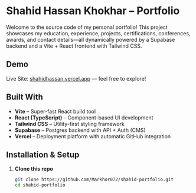 # Shahid Hassan Khokhar – Portfolio

Welcome to the source code of my personal portfolio! This project showcases my education, experience, projects, certifications, conferences, awards, and contact details—all dynamically powered by a Supabase backend and a Vite + React frontend with Tailwind CSS.

##  Demo
Live Site: [shahidhassan.vercel.app](https://shahidhassan.vercel.app/) — feel free to explore!

##  Built With
- **Vite** – Super-fast React build tool
- **React (TypeScript)** – Component-based UI development
- **Tailwind CSS** – Utility-first styling framework
- **Supabase** – Postgres backend with API + Auth (CMS)
- **Vercel** – Deployment platform with automatic GitHub integration

##  Installation & Setup

1. **Clone this repo**
   ```bash
   git clone https://github.com/Markhor072/shahid-portfolio.git
   cd shahid-portfolio
